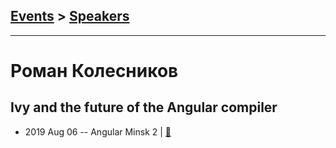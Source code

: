 ## [Events](../README.md) > [Speakers](../speakers.md)
---

# Роман Колесников

## Ivy and the future of the Angular compiler
- 2019 Aug 06 -- Angular Minsk 2  | [:notebook:](https://docs.google.com/presentation/d/1uuCTnlr5a1V-E7htuqBlRwEY826RnS67fkqNKjT6B1k/edit?usp=sharing)  
